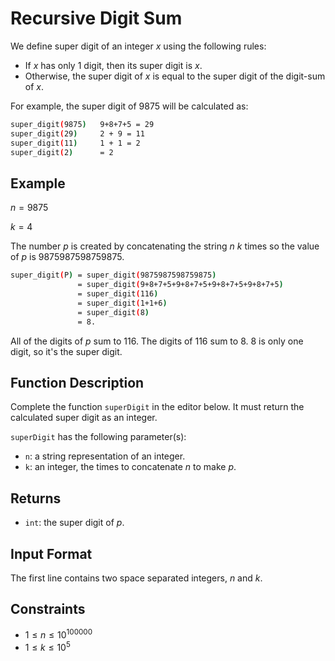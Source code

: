 # Recursive Digit Sum

We define super digit of an integer $x$ using the following rules:

- If $x$ has only $1$ digit, then its super digit is $x$.
- Otherwise, the super digit of $x$ is equal to the super digit of the digit-sum of $x$.

For example, the super digit of $9875$ will be calculated as:

```bash
super_digit(9875)   9+8+7+5 = 29
super_digit(29)     2 + 9 = 11
super_digit(11)     1 + 1 = 2
super_digit(2)      = 2
```

## Example

$n = 9875$

$k = 4$

The number $p$ is created by concatenating the string $n$ $k$ times so the value of $p$ is $9875987598759875$.

```bash
super_digit(P) = super_digit(9875987598759875)
               = super_digit(9+8+7+5+9+8+7+5+9+8+7+5+9+8+7+5)
               = super_digit(116)
               = super_digit(1+1+6)
               = super_digit(8)
               = 8.
```

All of the digits of $p$ sum to $116$. The digits of $116$ sum to $8$. $8$ is only one digit, so it's the super digit.

## Function Description

Complete the function `superDigit` in the editor below. It must return the calculated super digit as an integer.

`superDigit` has the following parameter(s):

- `n`: a string representation of an integer.
- `k`: an integer, the times to concatenate $n$ to make $p$.

## Returns

- `int`: the super digit of $p$.

## Input Format

The first line contains two space separated integers, $n$ and $k$.

## Constraints

- $1 \le n \le 10^{100000}$
- $1 \le k \le 10^{5}$

